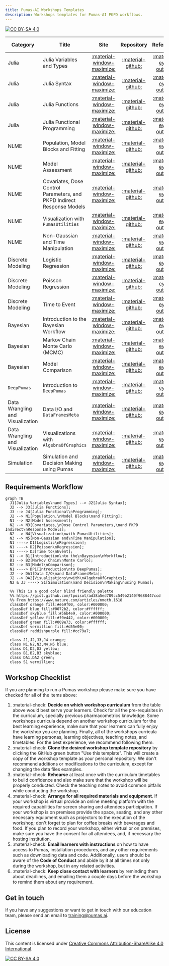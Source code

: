 ```yaml
---
title: Pumas-AI Workshops Templates
description: Workshops templates for Pumas-AI PKPD workflows.
---
```


[![CC BY-SA 4.0](https://img.shields.io/badge/License-CC%20BY--SA%204.0-lightgrey.svg)](http://creativecommons.org/licenses/by-sa/4.0/)

| Category                         | Title                                                                  |                   Site                    |            Repository            |               Reference               |           Instructor Notes            |
| -------------------------------- | ---------------------------------------------------------------------- | :---------------------------------------: | :------------------------------: | :-----------------------------------: | :-----------------------------------: |
| Julia                            | Julia Variables and Types                                              | [:material-window-maximize:](https://pumasai-labs.github.io/Julia-Workshop/) | [:material-github:](https://github.com/PumasAI-Labs/Julia-Workshop) | [:material-eye-outline:](https://pumasai-labs.github.io/Julia-Workshop/reference/) | [:material-plus-circle:](https://pumasai-labs.github.io/Julia-Workshop/instructors/) |
| Julia                            | Julia Syntax                                                           | [:material-window-maximize:](https://pumasai-labs.github.io/Julia-Workshop/) | [:material-github:](https://github.com/PumasAI-Labs/Julia-Workshop) | [:material-eye-outline:](https://pumasai-labs.github.io/Julia-Workshop/reference/) | [:material-plus-circle:](https://pumasai-labs.github.io/Julia-Workshop/instructors/) |
| Julia                            | Julia Functions                                                        | [:material-window-maximize:](https://pumasai-labs.github.io/Julia-Workshop/) | [:material-github:](https://github.com/PumasAI-Labs/Julia-Workshop) | [:material-eye-outline:](https://pumasai-labs.github.io/Julia-Workshop/reference/) | [:material-plus-circle:](https://pumasai-labs.github.io/Julia-Workshop/instructors/) |
| Julia                            | Julia Functional Programming                                           | [:material-window-maximize:](https://pumasai-labs.github.io/Julia-Workshop/) | [:material-github:](https://github.com/PumasAI-Labs/Julia-Workshop) | [:material-eye-outline:](https://pumasai-labs.github.io/Julia-Workshop/reference/) | [:material-plus-circle:](https://pumasai-labs.github.io/Julia-Workshop/instructors/) |
| NLME                             | Population, Model Blocks and Fitting                                   | [:material-window-maximize:](https://pumasai-labs.github.io/NLME-Model/) | [:material-github:](https://github.com/PumasAI-Labs/NLME-Model) | [:material-eye-outline:](https://pumasai-labs.github.io/NLME-Model/reference/) | [:material-plus-circle:](https://pumasai-labs.github.io/NLME-Model/instructors/) |
| NLME                             | Model Assessment                                                       | [:material-window-maximize:](https://pumasai-labs.github.io/NLME-Assessment/) | [:material-github:](https://github.com/PumasAI-Labs/NLME-Assessment) | [:material-eye-outline:](https://pumasai-labs.github.io/NLME-Assessment/reference/) | [:material-plus-circle:](https://pumasai-labs.github.io/NLME-Assessment/instructors/) |
| NLME                             | Covariates, Dose Control Parameters, and PKPD Indirect Response Models | [:material-window-maximize:](https://pumasai-labs.github.io/NLME-Intermediate/) | [:material-github:](https://github.com/PumasAI-Labs/NLME-Intermediate) | [:material-eye-outline:](https://pumasai-labs.github.io/NLME-Intermediate/reference/) | [:material-plus-circle:](https://pumasai-labs.github.io/NLME-Intermediate/instructors/) |
| NLME                             | Visualization with `PumasUtilities`                                    | [:material-window-maximize:](PLACEHOLDER) | [:material-github:](PLACEHOLDER) | [:material-eye-outline:](PLACEHOLDER) | [:material-plus-circle:](PLACEHOLDER) |
| NLME                             | Non-Gaussian and Time Manipulation                                     | [:material-window-maximize:](PLACEHOLDER) | [:material-github:](PLACEHOLDER) | [:material-eye-outline:](PLACEHOLDER) | [:material-plus-circle:](PLACEHOLDER) |
| Discrete Modeling                | Logistic Regression                                                    | [:material-window-maximize:](PLACEHOLDER) | [:material-github:](PLACEHOLDER) | [:material-eye-outline:](PLACEHOLDER) | [:material-plus-circle:](PLACEHOLDER) |
| Discrete Modeling                | Poisson Regression                                                     | [:material-window-maximize:](PLACEHOLDER) | [:material-github:](PLACEHOLDER) | [:material-eye-outline:](PLACEHOLDER) | [:material-plus-circle:](PLACEHOLDER) |
| Discrete Modeling                | Time to Event                                                          | [:material-window-maximize:](https://pumasai-labs.github.io/Time-to-Event/) | [:material-github:](https://github.com/PumasAI-Labs/Time-to-Event) | [:material-eye-outline:](https://pumasai-labs.github.io/Time-to-Event/reference/) | [:material-plus-circle:](https://pumasai-labs.github.io/Time-to-Event/instructors/) |
| Bayesian                         | Introduction to the Bayesian Workflow                                  | [:material-window-maximize:](PLACEHOLDER) | [:material-github:](PLACEHOLDER) | [:material-eye-outline:](PLACEHOLDER) | [:material-plus-circle:](PLACEHOLDER) |
| Bayesian                         | Markov Chain Monte Carlo (MCMC)                                        | [:material-window-maximize:](PLACEHOLDER) | [:material-github:](PLACEHOLDER) | [:material-eye-outline:](PLACEHOLDER) | [:material-plus-circle:](PLACEHOLDER) |
| Bayesian                         | Model Comparison                                                       | [:material-window-maximize:](PLACEHOLDER) | [:material-github:](PLACEHOLDER) | [:material-eye-outline:](PLACEHOLDER) | [:material-plus-circle:](PLACEHOLDER) |
| `DeepPumas`                      | Introduction to `DeepPumas`                                            | [:material-window-maximize:](PLACEHOLDER) | [:material-github:](PLACEHOLDER) | [:material-eye-outline:](PLACEHOLDER) | [:material-plus-circle:](PLACEHOLDER) |
| Data Wrangling and Visualization | Data I/O and `DataFramesMeta`                                          | [:material-window-maximize:](https://pumasai-labs.github.io/Data-Wrangling/) | [:material-github:](https://github.com/PumasAI-Labs/Data-Wrangling) | [:material-eye-outline:](https://pumasai-labs.github.io/Data-Wrangling/reference/) | [:material-plus-circle:](https://pumasai-labs.github.io/Data-Wrangling/instructors/) |
| Data Wrangling and Visualization | Visualizations with `AlgebraOfGraphics`                                | [:material-window-maximize:](PLACEHOLDER) | [:material-github:](PLACEHOLDER) | [:material-eye-outline:](PLACEHOLDER) | [:material-plus-circle:](PLACEHOLDER) |
| Simulation                       | Simulation and Decision Making using Pumas                              | [:material-window-maximize:](PLACEHOLDER) | [:material-github:](PLACEHOLDER) | [:material-eye-outline:](PLACEHOLDER) | [:material-plus-circle:](PLACEHOLDER) |

## Requirements Workflow

```mermaid
graph TB
  J1[Julia Variables\nand Types] --> J2[Julia Syntax];
  J2 --> J3[Julia Functions];
  J3 --> J4[Julia Functional\nProgramming];
  J2 --> N1[Population,\nModel Blocks\nand Fitting];
  N1 --> N2[Model Assessment];
  N2 --> N3[Covariates,\nDose Control Parameters,\nand PKPD Indirect\nResponse Models];
  N2 --> N4[Visualization\nwith PumasUtilities];
  N3 --> N5[Non-Gaussian and\nTime Manipulation];
  N1 ----> D1[Logistic\nRegression];
  N1 ----> D2[Poisson\nRegression];
  N1 ----> D3[Time to\nEvent];
  N1 --> B1[Introduction\nto the\nBayesian\nWorkflow];
  B1 --> B2[Markov Chain\nMonte Carlo];
  B2 --> B3[Model\nComparison];
  N1 ----> DP1[Introduction\nto DeepPumas];
  J2 --> DA1[Data I/O\nand DataFramesMeta];
  J2 --> DA2[Visualizations\nwith\nAlgebraOfGraphics];
  N2 & J3 ----> S1[Simulation\nand Decision\nMaking\nusing Pumas];

  %% This is a good color blind friendly palette
  %% https://gist.github.com/tpoisot/ad38a5ed789cc549b2140f9688447ccd
  %% From https://www.nature.com/articles/nmeth.1618
  classDef orange fill:#e69f00, color:#000000;
  classDef blue fill:#0072b2, color:#ffffff;
  classDef skyblue fill:#56b4e9, color:#000000;
  classDef yellow fill:#f0e442, color:#000000;
  classDef green fill:#009e73, color:#ffffff;
  classDef vermillion fill:#d55e00;
  classDef reddishpurple fill:#cc79a7;

  class J1,J2,J3,J4 orange;
  class N1,N2,N3,N4,N5 blue;
  class D1,D2,D3 yellow;
  class B1,B2,B3 skyblue;
  class DA1,DA2 green;
  class S1 vermillion;
```

## Workshop Checklist

If you are planning to run a Pumas workshop please make sure you have checked
for all of the items above:

1. :material-check: **Decide on which workshop curriculum** from the table above
   would best serve your learners.
   Check for all the pre-requisites in the curriculum,
   specially previous pharmacometrics knowledge.
   Some workshops curricula depend on another workshop curriculum
   for the best learning experience,
   make sure that your learners can fully enjoy the workshop you are planning.
   Finally, all of the workshops curricula have learning personas,
   learning objectives, teaching notes, and timetables.
   For the best experience, we recommend following them.
1. :material-check: **Clone the desired workshop template repository** by clicking the
   GitHub green button "Use this template".
   This will create a copy of the workshop template as your personal repository.
   We don't recommend additions or modifications to the curriculum,
   except for changing the data files examples.
1. :material-check: **Rehearse** at least once with the curriculum timetables to build confidence
   and also make sure that the workshop will be properly conducted.
   Check the teaching notes to avoid common pitfalls
   while conducting the workshop.
1. :material-check: **Arrange for all required materials and equipment**.
   If your workshop is virtual provide an online meeting platform
   with the required capabilities for screen sharing and
   attendees participation.
   If your workshop is on premises provide the space, seating,
   and any other necessary equipment such as projectors
   to the execution of the workshop;
   don't forget to plan for coffee breaks with beverages and food.
   If you plan to record your workshop, either virtual or on premises,
   make sure you have the consent for all attendees, and,
   if necessary the hosting institution.
1. :material-check: **Email learners with instructions** on how to have access to Pumas,
   installation procedures, and any other requirements such as
   downloading data and code.
   Additionally, users should be aware of the **Code of Conduct**
   and abide by it at all times not only during the workshop,
   but in any related activities.
1. :material-check: **Keep close contact with learners** by reminding them about deadlines,
   and emailing them a couple days before the workshop to remind them
   about any requirement.

## Get in touch

If you have any suggestions or want to get in touch with our education team,
please send an email to <training@pumas.ai>.

## License

This content is licensed under [Creative Commons Attribution-ShareAlike 4.0 International](http://creativecommons.org/licenses/by-sa/4.0/).

[![CC BY-SA 4.0](https://licensebuttons.net/l/by-sa/4.0/88x31.png)](http://creativecommons.org/licenses/by-sa/4.0/)
